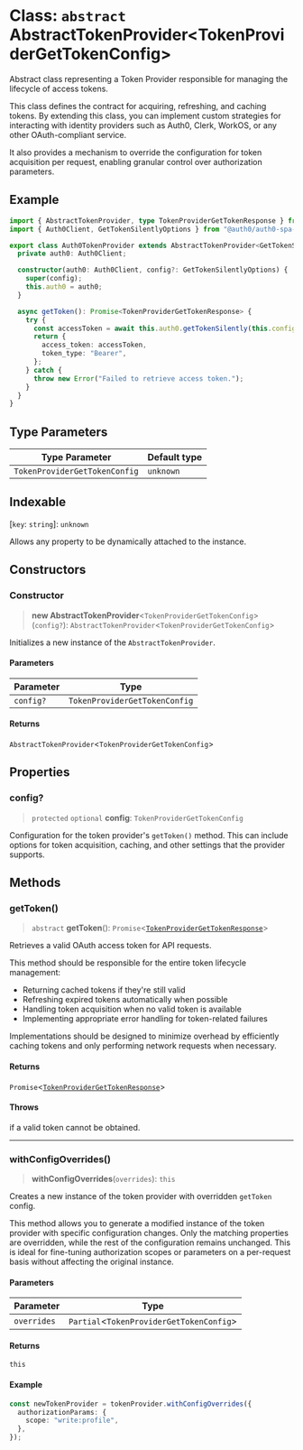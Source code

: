 # Class: `abstract` AbstractTokenProvider\<TokenProviderGetTokenConfig\>

Abstract class representing a Token Provider responsible for managing the
lifecycle of access tokens.

This class defines the contract for acquiring, refreshing, and caching tokens.
By extending this class, you can implement custom strategies for interacting with identity
providers such as Auth0, Clerk, WorkOS, or any other OAuth-compliant service.

It also provides a mechanism to override the configuration for token
acquisition per request, enabling granular control over authorization
parameters.

## Example

```typescript
import { AbstractTokenProvider, type TokenProviderGetTokenResponse } from "oauth-fetch";
import { Auth0Client, GetTokenSilentlyOptions } from "@auth0/auth0-spa-js";

export class Auth0TokenProvider extends AbstractTokenProvider<GetTokenSilentlyOptions> {
  private auth0: Auth0Client;

  constructor(auth0: Auth0Client, config?: GetTokenSilentlyOptions) {
    super(config);
    this.auth0 = auth0;
  }

  async getToken(): Promise<TokenProviderGetTokenResponse> {
    try {
      const accessToken = await this.auth0.getTokenSilently(this.config);
      return {
        access_token: accessToken,
        token_type: "Bearer",
      };
    } catch {
      throw new Error("Failed to retrieve access token.");
    }
  }
}
```

## Type Parameters

| Type Parameter | Default type |
| ------ | ------ |
| `TokenProviderGetTokenConfig` | `unknown` |

## Indexable

\[`key`: `string`\]: `unknown`

Allows any property to be dynamically attached to the instance.

## Constructors

### Constructor

> **new AbstractTokenProvider**\<`TokenProviderGetTokenConfig`\>(`config?`): `AbstractTokenProvider`\<`TokenProviderGetTokenConfig`\>

Initializes a new instance of the `AbstractTokenProvider`.

#### Parameters

| Parameter | Type |
| ------ | ------ |
| `config?` | `TokenProviderGetTokenConfig` |

#### Returns

`AbstractTokenProvider`\<`TokenProviderGetTokenConfig`\>

## Properties

### config?

> `protected` `optional` **config**: `TokenProviderGetTokenConfig`

Configuration for the token provider's `getToken()` method.
This can include options for token acquisition, caching, and other settings
that the provider supports.

## Methods

### getToken()

> `abstract` **getToken**(): `Promise`\<[`TokenProviderGetTokenResponse`](../type-aliases/TokenProviderGetTokenResponse.md)\>

Retrieves a valid OAuth access token for API requests.

This method should be responsible for the entire token lifecycle management:
- Returning cached tokens if they're still valid
- Refreshing expired tokens automatically when possible
- Handling token acquisition when no valid token is available
- Implementing appropriate error handling for token-related failures

Implementations should be designed to minimize overhead by efficiently
caching tokens and only performing network requests when necessary.

#### Returns

`Promise`\<[`TokenProviderGetTokenResponse`](../type-aliases/TokenProviderGetTokenResponse.md)\>

#### Throws

if a valid token cannot be obtained.

***

### withConfigOverrides()

> **withConfigOverrides**(`overrides`): `this`

Creates a new instance of the token provider with overridden `getToken` config.

This method allows you to generate a modified instance of the token provider
with specific configuration changes. Only the matching properties are overridden,
while the rest of the configuration remains unchanged. This is ideal for fine-tuning
authorization scopes or parameters on a per-request basis without affecting the
original instance.

#### Parameters

| Parameter | Type |
| ------ | ------ |
| `overrides` | `Partial`\<`TokenProviderGetTokenConfig`\> |

#### Returns

`this`

#### Example

```typescript
const newTokenProvider = tokenProvider.withConfigOverrides({
  authorizationParams: {
    scope: "write:profile",
  },
});
```
